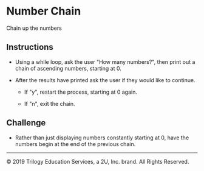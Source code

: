 # Number Chain

Chain up the numbers

## Instructions

* Using a while loop, ask the user "How many numbers?", then print out a chain of ascending numbers, starting at 0.

* After the results have printed ask the user if they would like to continue.

  * If "y", restart the process, starting at 0 again.

  * If "n", exit the chain.

## Challenge

* Rather than just displaying numbers constantly starting at 0, have the numbers begin at the end of the previous chain.

---

© 2019 Trilogy Education Services, a 2U, Inc. brand. All Rights Reserved.
